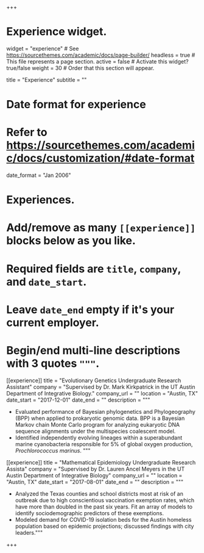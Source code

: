 +++
# Experience widget.
widget = "experience"  # See https://sourcethemes.com/academic/docs/page-builder/
headless = true  # This file represents a page section.
active = false  # Activate this widget? true/false
weight = 30  # Order that this section will appear.

title = "Experience"
subtitle = ""

# Date format for experience
#   Refer to https://sourcethemes.com/academic/docs/customization/#date-format
date_format = "Jan 2006"

# Experiences.
#   Add/remove as many `[[experience]]` blocks below as you like.
#   Required fields are `title`, `company`, and `date_start`.
#   Leave `date_end` empty if it's your current employer.
#   Begin/end multi-line descriptions with 3 quotes `"""`.
[[experience]]
  title = "Evolutionary Genetics Undergraduate Research Assistant"
  company = "Supervised by Dr. Mark Kirkpatrick in the UT Austin Department of Integrative Biology."
  company_url = ""
  location = "Austin, TX"
  date_start = "2017-12-01"
  date_end = ""
  description = """
  * Evaluated performance of Bayesian phylogenetics and Phylogeography (BPP) when applied to prokaryotic genomic data. BPP is a Bayesian Markov chain Monte Carlo program for analyzing eukaryotic DNA sequence alignments under the multispecies coalescent model.
  * Identified independently evolving lineages within a superabundant marine cyanobacteria responsible for 5% of global oxygen production, *Prochlorococcus marinus*.
  """

[[experience]]
  title = "Mathematical Epidemiology Undergraduate Research Assista"
  company = "Supervised by Dr. Lauren Ancel Meyers in the UT Austin Department of Integrative Biology"
  company_url = ""
  location = "Austin, TX"
  date_start = "2017-08-01"
  date_end = ""
  description = """
  * Analyzed the Texas counties and school districts most at risk of an outbreak due to high conscientious vaccination exemption rates, which have more than doubled in the past six years. Fit an array of models to identify sociodemographic predictors of these exemptions.
  * Modeled demand for COVID-19 isolation beds for the Austin homeless population based on epidemic projections; discussed findings with city leaders."""

+++
